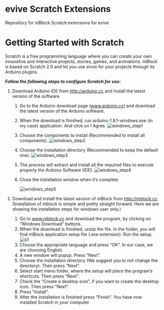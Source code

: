 # evive Scratch Extensions
Repository for mBlock Scratch extensions for evive

# Getting Started with Scratch

Scratch is a free programming language where you can create your own innovative and interactive projects, stories, games, and animations. mBlock is based on Scratch 2.0 and let you use evive for your projects through its Arduino plugins.

***Follow the following steps to configure Scratch for use:***

1. Download Arduino IDE from http://arduino.cc and install the latest version of the software.
    1. Go to the Arduino download page (www.arduino.cc) and download the latest version of the Arduino software.
    2. When the download is finished, run arduino-1.8.1-windows.exe (in my case) application. And click on I Agree.
![windows_step1](https://user-images.githubusercontent.com/20287504/29311869-bb1cf0c4-81d0-11e7-9448-3a6d5b4849e8.png)
    3. Choose the components to install (Recommended to install all components).
![windows_step2](https://user-images.githubusercontent.com/20287504/29311893-e20c83ca-81d0-11e7-8529-d0b346a70feb.PNG)
    4. Choose the installation directory (Recommended to keep the default one).
![windows_step3](https://user-images.githubusercontent.com/20287504/29311895-e420df6c-81d0-11e7-9b16-413c84955e96.PNG)
    5. The process will extract and install all the required files to execute properly the Arduino Software (IDE).
![windows_step4](https://user-images.githubusercontent.com/20287504/29311896-e583ff88-81d0-11e7-8fac-ad4b3615914a.PNG)
    6. Close the installation window when it’s complete.
        
        ![windows_step5](https://user-images.githubusercontent.com/20287504/29311897-e7217b7c-81d0-11e7-96c4-155d98853bf8.PNG)

2. Download and install the latest version of mBlock from http://mblock.cc. (Installation of mblock is simple and pretty straight forward. Here we are showing the installation steps for windows user only.)
    1. Go to www.mblock.cc and download the program, by clicking on “Windows Download” buttons.
    2. When the download is finished, unzip the file. In the folder, you will find mBlock application setup file (.exe extension). Run the setup.
    ![s1](https://user-images.githubusercontent.com/20287504/29312705-3fde0d90-81d4-11e7-863b-5655628ff6bc.png)
    3. Choose the appropriate language and press “OK”. In our case, we are choosing English.
    4. A new window will popup. Press “Next”.
    5. Choose the installation directory (We suggest you to not change the directory). Then press “Next”.
    6. Select start menu folder, where the setup will place the program’s shortcuts. Then press “Next”.
    7. Check the “Create a desktop icon”, if you want to create the desktop icon. Then press “Next”.
    8. Press “Install”.
    9. After the installation is finished press “Finish”. You have now installed Scratch in your computer.
